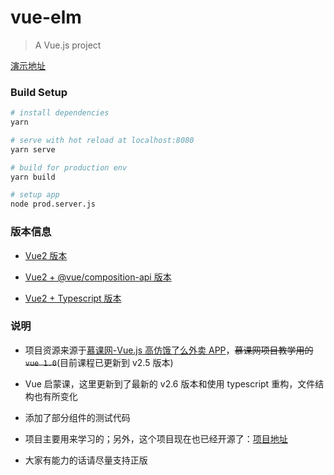# vue-elm

> A Vue.js project

[演示地址](http://elm.haledeng.com)

### Build Setup

```bash
# install dependencies
yarn

# serve with hot reload at localhost:8080
yarn serve

# build for production env
yarn build

# setup app
node prod.server.js
```

### 版本信息

- [Vue2 版本](https://github.com/haledc/vue-elm/tree/vue2)

- [Vue2 + @vue/composition-api 版本](https://github.com/haledc/vue-elm/tree/vue2-composition-api)

- [Vue2 + Typescript 版本](https://github.com/haledc/vue-elm/tree/vue2-ts)

### 说明

- 项目资源来源于[慕课网-Vue.js 高仿饿了么外卖 APP](https://coding.imooc.com/class/74.html)，~~慕课网项目教学用的`vue 1.0`~~(目前课程已更新到 v2.5 版本)

- Vue 启蒙课，这里更新到了最新的 v2.6 版本和使用 typescript 重构，文件结构也有所变化

- 添加了部分组件的测试代码

- 项目主要用来学习的；另外，这个项目现在也已经开源了：[项目地址](https://github.com/ustbhuangyi/vue-sell)

- 大家有能力的话请尽量支持正版
